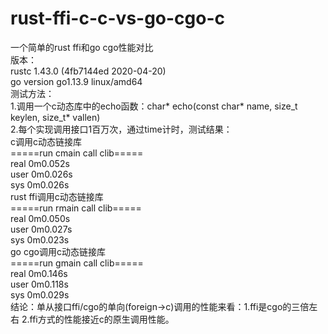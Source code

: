# rust-ffi-c-c-vs-go-cgo-c
一个简单的rust ffi和go cgo性能对比
<br>版本：
<br>rustc 1.43.0 (4fb7144ed 2020-04-20)
<br>go version go1.13.9 linux/amd64
<br>测试方法：
<br>1.调用一个c动态库中的echo函数：char* echo(const char* name, size_t keylen, size_t* vallen)
<br>2.每个实现调用接口1百万次，通过time计时，测试结果：
<br>c调用c动态链接库
<br>=====run cmain call clib=====
<br>real    0m0.052s
<br>user    0m0.026s
<br>sys     0m0.026s
<br>rust ffi调用c动态链接库
<br>=====run rmain call clib=====
<br>real    0m0.050s
<br>user    0m0.027s
<br>sys     0m0.023s
<br>go cgo调用c动态链接库
<br>=====run gmain call clib=====
<br>real    0m0.146s
<br>user    0m0.118s
<br>sys     0m0.029s
<br>结论：单从接口ffi/cgo的单向(foreign->c)调用的性能来看：1.ffi是cgo的三倍左右 2.ffi方式的性能接近c的原生调用性能。
